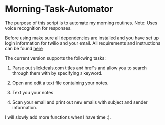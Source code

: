 # Morning-Task-Automator

The purpose of this script is to automate my morning routines. 
Note: Uses voice recognition for responses.

Before using make sure all dependencies are installed and you have set up login information for twilio and your email.
All requirements and instructions can be found [here](Dependencies.md)

The current version supports the following tasks:

1. Parse out slickdeals.com titles and href's and allow you to search through them with by specifying a keyword.

2. Open and edit a text file containing your notes.

3. Text you your notes

4. Scan your email and print out new emails with subject and sender information.

I will slowly add more functions when I have time :). 
